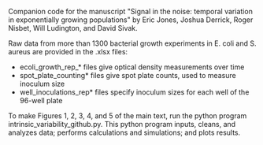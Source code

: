 Companion code for the manuscript "Signal in the noise: temporal variation in
exponentially growing populations" by Eric Jones, Joshua Derrick, Roger Nisbet,
Will Ludington, and David Sivak.

Raw data from more than 1300 bacterial growth experiments in E. coli and S.
aureus are provided in the .xlsx files:
* ecoli_growth_rep_* files give optical density measurements over time
* spot_plate_counting* files give spot plate counts, used to measure inoculum
  size
* well_inoculations_rep* files specify inoculum sizes for each well of the
  96-well plate

To make Figures 1, 2, 3, 4, and 5 of the main text, run the python program
intrinsic_variability_github.py. This python program inputs, cleans, and
analyzes data; performs calculations and simulations; and plots results. 
